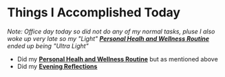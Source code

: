 # Things I Accomplished Today

_Note: Office day today so did not do any of my normal tasks, pluse I also woke up very late so my "Light" **[Personal Healh and Wellness Routine](../../routines/2024/personal-health-and-wellness-routine/personal-health-and-wellness-routine-2024-week-4.md)** ended up being "Ultra Light"_

- Did my **[Personal Healh and Wellness Routine](../../routines/2024/personal-health-and-wellness-routine/personal-health-and-wellness-routine-2024-week-4.md)** but as mentioned above
- Did my **[Evening Reflections](../../routines/evening-reflections.md)**

